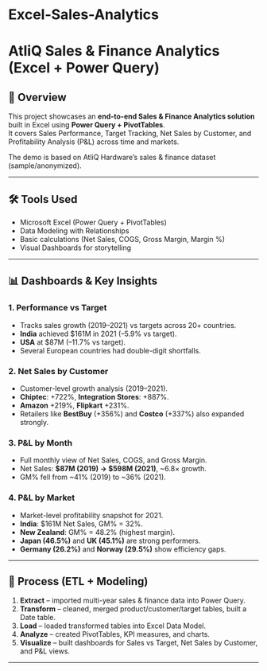 # Excel-Sales-Analytics
# AtliQ Sales & Finance Analytics (Excel + Power Query)

## 📌 Overview
This project showcases an **end-to-end Sales & Finance Analytics solution** built in Excel using **Power Query + PivotTables**.  
It covers Sales Performance, Target Tracking, Net Sales by Customer, and Profitability Analysis (P&L) across time and markets.  

The demo is based on AtliQ Hardware’s sales & finance dataset (sample/anonymized).  

---

## 🛠️ Tools Used
- Microsoft Excel (Power Query + PivotTables)
- Data Modeling with Relationships
- Basic calculations (Net Sales, COGS, Gross Margin, Margin %)
- Visual Dashboards for storytelling

---

## 📊 Dashboards & Key Insights

### 1. Performance vs Target
- Tracks sales growth (2019–2021) vs targets across 20+ countries.
- **India** achieved $161M in 2021 (–5.9% vs target).
- **USA** at $87M (–11.7% vs target).
- Several European countries had double-digit shortfalls.

### 2. Net Sales by Customer
- Customer-level growth analysis (2019–2021).
- **Chiptec**: +722%, **Integration Stores**: +887%.
- **Amazon** +219%, **Flipkart** +231%.
- Retailers like **BestBuy** (+356%) and **Costco** (+337%) also expanded strongly.

### 3. P&L by Month
- Full monthly view of Net Sales, COGS, and Gross Margin.
- Net Sales: **$87M (2019) → $598M (2021)**, ~6.8× growth.
- GM% fell from ~41% (2019) to ~36% (2021).

### 4. P&L by Market
- Market-level profitability snapshot for 2021.
- **India**: $161M Net Sales, GM% = 32%.
- **New Zealand**: GM% = 48.2% (highest margin).
- **Japan (46.5%)** and **UK (45.1%)** are strong performers.
- **Germany (26.2%)** and **Norway (29.5%)** show efficiency gaps.

---

## 🔄 Process (ETL + Modeling)
1. **Extract** – imported multi-year sales & finance data into Power Query.
2. **Transform** – cleaned, merged product/customer/target tables, built a Date table.
3. **Load** – loaded transformed tables into Excel Data Model.
4. **Analyze** – created PivotTables, KPI measures, and charts.
5. **Visualize** – built dashboards for Sales vs Target, Net Sales by Customer, and P&L views.

---

